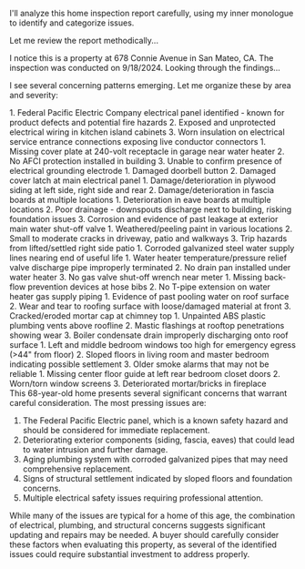 I'll analyze this home inspection report carefully, using my inner monologue to identify and categorize issues.

Let me review the report methodically...

I notice this is a property at 678 Connie Avenue in San Mateo, CA. The inspection was conducted on 9/18/2024. Looking through the findings...

I see several concerning patterns emerging. Let me organize these by area and severity:

<findings>
<area name="Electrical">
<critical_issues>
1. Federal Pacific Electric Company electrical panel identified - known for product defects and potential fire hazards
2. Exposed and unprotected electrical wiring in kitchen island cabinets
3. Worn insulation on electrical service entrance connections exposing live conductor connectors
</critical_issues>
<major_issues>
1. Missing cover plate at 240-volt receptacle in garage near water heater
2. No AFCI protection installed in building
3. Unable to confirm presence of electrical grounding electrode
</major_issues>
<minor_issues>
1. Damaged doorbell button
2. Damaged cover latch at main electrical panel
</minor_issues>
</area>

<area name="Exterior">
<critical_issues>
1. Damage/deterioration in plywood siding at left side, right side and rear
2. Damage/deterioration in fascia boards at multiple locations
</critical_issues>
<major_issues>
1. Deterioration in eave boards at multiple locations
2. Poor drainage - downspouts discharge next to building, risking foundation issues
3. Corrosion and evidence of past leakage at exterior main water shut-off valve
</major_issues>
<minor_issues>
1. Weathered/peeling paint in various locations
2. Small to moderate cracks in driveway, patio and walkways
3. Trip hazards from lifted/settled right side patio
</minor_issues>
</area>

<area name="Plumbing">
<critical_issues>
1. Corroded galvanized steel water supply lines nearing end of useful life
</critical_issues>
<major_issues>
1. Water heater temperature/pressure relief valve discharge pipe improperly terminated
2. No drain pan installed under water heater
3. No gas valve shut-off wrench near meter
</major_issues>
<minor_issues>
1. Missing back-flow prevention devices at hose bibs
2. No T-pipe extension on water heater gas supply piping
</minor_issues>
</area>

<area name="Roof">
<major_issues>
1. Evidence of past pooling water on roof surface
2. Wear and tear to roofing surface with loose/damaged material at front
3. Cracked/eroded mortar cap at chimney top
</major_issues>
<minor_issues>
1. Unpainted ABS plastic plumbing vents above roofline
2. Mastic flashings at rooftop penetrations showing wear
3. Boiler condensate drain improperly discharging onto roof surface
</minor_issues>
</area>

<area name="Interior">
<major_issues>
1. Left and middle bedroom windows too high for emergency egress (>44" from floor)
2. Sloped floors in living room and master bedroom indicating possible settlement
3. Older smoke alarms that may not be reliable
</major_issues>
<minor_issues>
1. Missing center floor guide at left rear bedroom closet doors
2. Worn/torn window screens
3. Deteriorated mortar/bricks in fireplace
</minor_issues>
</area>

</findings>

<summary>
This 68-year-old home presents several significant concerns that warrant careful consideration. The most pressing issues are:

1. The Federal Pacific Electric panel, which is a known safety hazard and should be considered for immediate replacement.
2. Deteriorating exterior components (siding, fascia, eaves) that could lead to water intrusion and further damage.
3. Aging plumbing system with corroded galvanized pipes that may need comprehensive replacement.
4. Signs of structural settlement indicated by sloped floors and foundation concerns.
5. Multiple electrical safety issues requiring professional attention.

While many of the issues are typical for a home of this age, the combination of electrical, plumbing, and structural concerns suggests significant updating and repairs may be needed. A buyer should carefully consider these factors when evaluating this property, as several of the identified issues could require substantial investment to address properly.

</summary>
